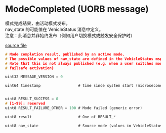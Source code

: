 # ModeCompleted (UORB message)

模式完成结果，由活动模式发布。  
nav_state 的可能值在 VehicleStatus 消息中定义。  
注意：此消息并非始终发布（例如用户切换模式或触发安全保护时）

[source file](https://github.com/PX4/PX4-Autopilot/blob/main/msg/versioned/ModeCompleted.msg)

```c
# Mode completion result, published by an active mode.
# The possible values of nav_state are defined in the VehicleStatus msg.
# Note that this is not always published (e.g. when a user switches modes or on
# failsafe activation)

uint32 MESSAGE_VERSION = 0

uint64 timestamp				 # time since system start (microseconds)


uint8 RESULT_SUCCESS = 0
# [1-99]: reserved
uint8 RESULT_FAILURE_OTHER = 100 # Mode failed (generic error)

uint8 result                     # One of RESULT_*

uint8 nav_state                  # Source mode (values in VehicleStatus)

```